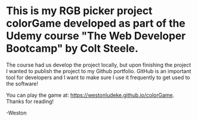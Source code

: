 # This is my RGB picker project colorGame developed as part of the Udemy course "The Web Developer Bootcamp" by Colt Steele.  
The course had us develop the project locally, but upon finishing the project I wanted to publish the project to my Github portfolio. GitHub is an important tool for developers and I want to make sure I use it frequently to get used to the software!

You can play the game at: https://westonludeke.github.io/colorGame. Thanks for reading!

-Weston